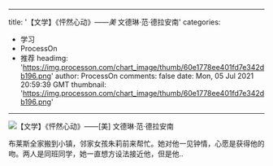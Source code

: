 
---
title: '【文学】《怦然心动》——_美_ 文德琳·范·德拉安南'
categories: 
 - 学习
 - ProcessOn
 - 推荐
headimg: 'https://img.processon.com/chart_image/thumb/60e1778ee401fd7e342db196.png'
author: ProcessOn
comments: false
date: Mon, 05 Jul 2021 20:59:39 GMT
thumbnail: 'https://img.processon.com/chart_image/thumb/60e1778ee401fd7e342db196.png'
---

<div>   
<img class="thumb" alt="【文学】《怦然心动》——[美] 文德琳·范·德拉安南" src="https://img.processon.com/chart_image/thumb/60e1778ee401fd7e342db196.png" referrerpolicy="no-referrer">
<p>布莱斯全家搬到小镇，邻家女孩朱莉前来帮忙。她对他一见钟情，心愿是获得他的吻。两人是同班同学，她一直想方设法接近他，但是他..</p>  
</div>
            
